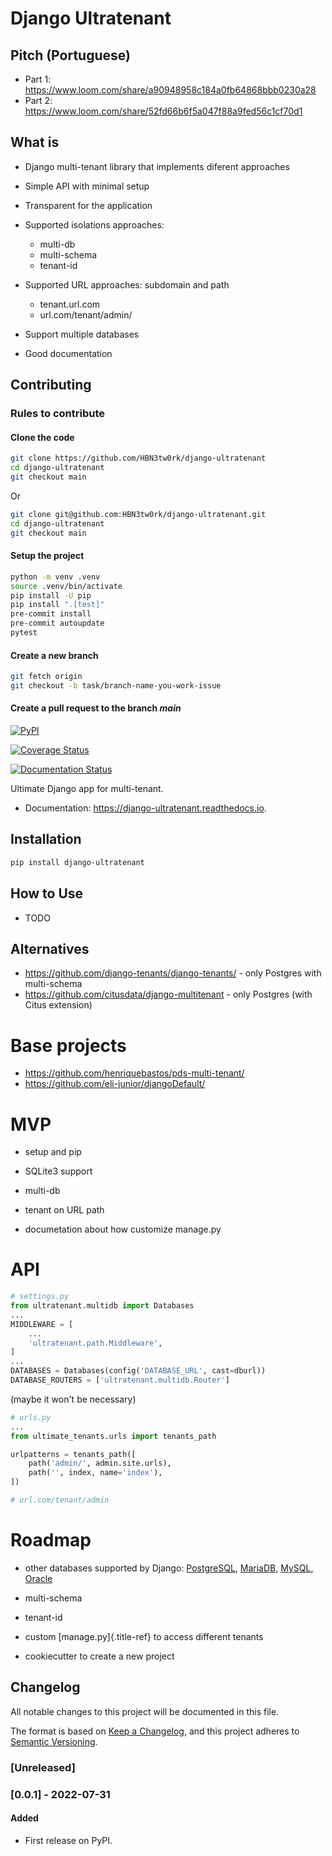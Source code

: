 # Django Ultratenant

## Pitch (Portuguese)

- Part 1:
    <https://www.loom.com/share/a90948958c184a0fb64868bbb0230a28>
- Part 2:
    <https://www.loom.com/share/52fd66b6f5a047f88a9fed56c1cf70d1>

## What is

- Django multi-tenant library that implements diferent approaches

- Simple API with minimal setup

- Transparent for the application

- Supported isolations approaches:
    - multi-db
    - multi-schema
    - tenant-id

- Supported URL approaches: subdomain and path
    - tenant.url.com
    - url.com/tenant/admin/

- Support multiple databases

- Good documentation

## Contributing

### Rules to contribute

#### Clone the code

```bash
git clone https://github.com/HBN3tw0rk/django-ultratenant
cd django-ultratenant
git checkout main
```

Or

```bash
git clone git@github.com:HBN3tw0rk/django-ultratenant.git
cd django-ultratenant
git checkout main
```

#### Setup the project

```bash
python -m venv .venv
source .venv/bin/activate
pip install -U pip
pip install ".[test]"
pre-commit install
pre-commit autoupdate
pytest
```

#### Create a new branch

```bash
git fetch origin
git checkout -b task/branch-name-you-work-issue
```




#### Create a pull request to the branch *main*


[![PyPI](https://img.shields.io/pypi/v/django-ultratenant.svg)](https://pypi.python.org/pypi/django-ultratenant)

[![Coverage Status](https://coveralls.io/repos/github/HBN3tw0rk/django-ultratenant/badge.svg?branch=master)](https://coveralls.io/github/HBN3tw0rk/django-ultratenant?branch=master)

[![Documentation Status](https://readthedocs.org/projects/django-ultratenant/badge/?version=latest)](https://django-ultratenant.readthedocs.io/en/latest/?version=latest)

Ultimate Django app for multi-tenant.

-   Documentation: <https://django-ultratenant.readthedocs.io>.

## Installation

``` bash
pip install django-ultratenant
```

## How to Use

-   TODO



## Alternatives

-   <https://github.com/django-tenants/django-tenants/> - only Postgres
    with multi-schema
-   <https://github.com/citusdata/django-multitenant> - only Postgres
    (with Citus extension)

# Base projects

-   <https://github.com/henriquebastos/pds-multi-tenant/>
-   <https://github.com/eli-junior/djangoDefault/>

# MVP

-   setup and pip

-   SQLite3 support

-   multi-db

-   tenant on URL path

-   documetation about how customize manage.py



# API

```python
# settings.py
from ultratenant.multidb import Databases
...
MIDDLEWARE = [
    ...
    'ultratenant.path.Middleware',
]
...
DATABASES = Databases(config('DATABASE_URL', cast=dburl))
DATABASE_ROUTERS = ['ultratenant.multidb.Router']
```

(maybe it won\'t be necessary)

```python
# urls.py
...
from ultimate_tenants.urls import tenants_path

urlpatterns = tenants_path([
    path('admin/', admin.site.urls),
    path('', index, name='index'),
])

# url.com/tenant/admin
```

# Roadmap

-   other databases supported by Django:
    [PostgreSQL](https://docs.djangoproject.com/en/4.0/ref/databases/#postgresql-notes),
    [MariaDB](https://docs.djangoproject.com/en/4.0/ref/databases/#mariadb-notes),
    [MySQL](https://docs.djangoproject.com/en/4.0/ref/databases/#mysql-notes),
    [Oracle](https://docs.djangoproject.com/en/4.0/ref/databases/#oracle-notes)

-   multi-schema

-   tenant-id

-   custom [manage.py]{.title-ref} to access different tenants

-   cookiecutter to create a new project

## Changelog
All notable changes to this project will be documented in this file.

The format is based on [Keep a Changelog](https://keepachangelog.com/pt-BR/0.3.0/),
and this project adheres to [Semantic Versioning](https://semver.org/spec/v2.0.0.html).

### [Unreleased]

### [0.0.1] - 2022-07-31
#### Added
- First release on PyPI.
